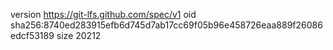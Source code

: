 version https://git-lfs.github.com/spec/v1
oid sha256:8740ed283915efb6d745d7ab17cc69f05b96e458726eaa889f26086edcf53189
size 20212
